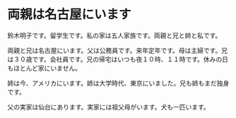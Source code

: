 # 両親は名古屋にいます

鈴木明子です。留学生です。私の家は五人家族です。両親と兄と姉と私です。

両親と兄は名古屋にいます。父は公務員です。来年定年です。母は主婦です。兄は３０歳です。会社員です。兄の帰宅はいつも夜１０時、１１時です。休みの日もほとんど家にいません。

姉は今、アメリカにいます。姉は大学時代、東京にいました。兄も姉もまだ独身です。

父の実家は仙台にあります。実家には祖父母がいます。犬も一匹います。

